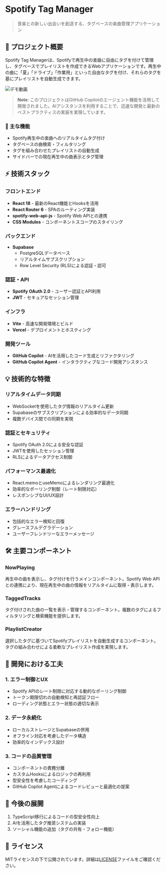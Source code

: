 # Spotify Tag Manager
> 音楽との新しい出会いを創造する、タグベースの楽曲管理アプリケーション

## 📌 プロジェクト概要

Spotify Tag Managerは、Spotifyで再生中の楽曲に自由にタグを付けて管理し、タグベースでプレイリストを作成できるWebアプリケーションです。再生中の曲に「夏」「ドライブ」「作業用」といった自由なタグを付け、それらのタグを基にプレイリストを自動生成できます。

![デモ動画](https://youtu.be/QiZ58g1NBUQ)

> **Note**: このプロジェクトはGitHub Copilotのエージェント機能を活用して開発されました。AIアシスタンスを利用することで、迅速な開発と最新のベストプラクティスの実装を実現しています。

### 🎯 主な機能

- Spotify再生中の楽曲へのリアルタイムタグ付け
- タグベースの曲検索・フィルタリング
- タグを組み合わせたプレイリストの自動生成
- サイドバーでの現在再生中の曲表示とタグ管理

## ⚡ 技術スタック

### フロントエンド
- **React 18** - 最新のReact機能とHooksを活用
- **React Router 6** - SPAのルーティング実装
- **spotify-web-api-js** - Spotify Web APIとの連携
- **CSS Modules** - コンポーネントスコープのスタイリング

### バックエンド
- **Supabase** 
  - PostgreSQLデータベース
  - リアルタイムサブスクリプション
  - Row Level Security (RLS)による認証・認可

### 認証・API
- **Spotify OAuth 2.0** - ユーザー認証とAPI利用
- **JWT** - セキュアなセッション管理

### インフラ
- **Vite** - 高速な開発環境とビルド
- **Vercel** - デプロイメントとホスティング

### 開発ツール
- **GitHub Copilot** - AIを活用したコード生成とリファクタリング
- **GitHub Copilot Agent** - インタラクティブなコード開発アシスタンス

## 💡 技術的な特徴

### リアルタイムデータ同期
- WebSocketを使用したタグ情報のリアルタイム更新
- Supabaseのサブスクリプションによる効率的なデータ同期
- 複数デバイス間での同期を実現

### 認証とセキュリティ
- Spotify OAuth 2.0による安全な認証
- JWTを使用したセッション管理
- RLSによるデータアクセス制御

### パフォーマンス最適化
- React.memoとuseMemoによるレンダリング最適化
- 効率的なポーリング制御（レート制限対応）
- レスポンシブなUI/UX設計

### エラーハンドリング
- 包括的なエラー検知と回復
- グレースフルデグラデーション
- ユーザーフレンドリーなエラーメッセージ

## 🛠️ 主要コンポーネント

### NowPlaying
再生中の曲を表示し、タグ付けを行うメインコンポーネント。Spotify Web APIとの連携により、現在再生中の曲の情報をリアルタイムに取得・表示します。

### TaggedTracks
タグ付けされた曲の一覧を表示・管理するコンポーネント。複数のタグによるフィルタリングと検索機能を提供します。

### PlaylistCreator
選択したタグに基づいてSpotifyプレイリストを自動生成するコンポーネント。タグの組み合わせによる柔軟なプレイリスト作成を実現します。

## 📝 開発における工夫

### 1. エラー制御とUX
- Spotify APIのレート制限に対応する動的なポーリング制御
- トークン期限切れの自動検知と再認証フロー
- ローディング状態とエラー状態の適切な表示

### 2. データ永続化
- ローカルストレージとSupabaseの併用
- オフライン対応を考慮したデータ構造
- 効率的なインデックス設計

### 3. コードの品質管理
- コンポーネントの責務分離
- カスタムHooksによるロジックの再利用
- 型安全性を考慮したコーディング
- GitHub Copilot Agentによるコードレビューと最適化の提案

## 🚀 今後の展開

1. TypeScript移行によるコードの型安全性向上
2. AIを活用したタグ推奨システムの実装
3. ソーシャル機能の追加（タグの共有・フォロー機能）

## 📜 ライセンス
MITライセンスの下で公開されています。詳細は[LICENSE](LICENSE)ファイルをご確認ください。
